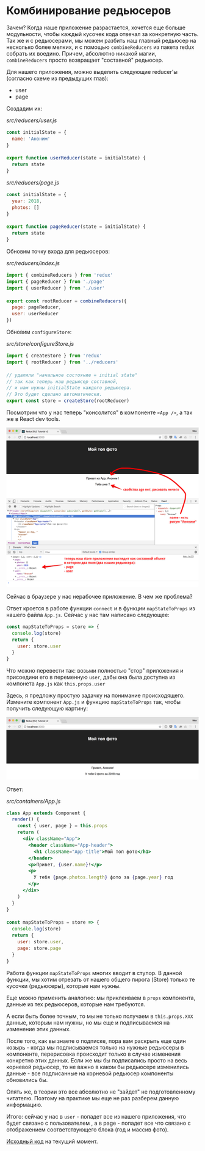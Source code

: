 # Комбинирование редьюсеров

Зачем? Когда наше приложение разрастается, хочется еще больше модульности, чтобы каждый кусочек кода отвечал за конкретную часть. Так же и с редьюсерами, мы можем разбить наш главный редьюсер на несколько более мелких, и с помощью `combineReducers` из пакета redux собрать их воедино. Причем, абсолютно никакой магии, `combineReducers` просто возвращает "составной" редьюсер.

Для нашего приложения, можно выделить следующие reducer'ы (согласно схеме из предыдущих глав):

- user
- page

Создадим их:

_src/reducers/user.js_

```js
const initialState = {
  name: 'Аноним'
}

export function userReducer(state = initialState) {
  return state
}
```

_src/reducers/page.js_

```js
const initialState = {
  year: 2018,
  photos: []
}

export function pageReducer(state = initialState) {
  return state
}
```

Обновим точку входа для редьюсеров:

_src/reducers/index.js_

```jsx
import { combineReducers } from 'redux'
import { pageReducer } from './page'
import { userReducer } from './user'

export const rootReducer = combineReducers({
  page: pageReducer,
  user: userReducer
})
```

Обновим `configureStore`:

_src/store/configureStore.js_

```js
import { createStore } from 'redux'
import { rootReducer } from '../reducers'

// удалили "начальное состояние = initial state"
// так как теперь наш редьюсер составной,
// и нам нужны initialState каждого редьюсера.
// Это будет сделано автоматически.
export const store = createStore(rootReducer)
```

Посмотрим что у нас теперь "консолится" в компоненте `<App />`, а так же в React dev tools.

![Комбинация редьюсеров](broken-app-with-combineReducer.jpg)

Сейчас в браузере у нас нерабочее приложение. В чем же проблема?

Ответ кроется в работе функции `connect` и в функции `mapStateToProps` из нашего файла `App.js`. Сейчас у нас там написано следующее:

```js
const mapStateToProps = store => {
  console.log(store)
  return {
    user: store.user
  }
}
```

Что можно перевести так: возьми полностью "стор" приложения и присоедини его в переменную `user`, дабы она была доступна из компонета `App.js` как `this.props.user`

Здесь, я предложу простую задачку на понимание происходящего. Измените компонент `App.js` и функцию `mapStateToProps` так, чтобы получить следующую картину:

![Нет фото](hello-anonymous-zero-photos.jpg)

Ответ:

_src/containers/App.js_

```jsx
class App extends Component {
  render() {
    const { user, page } = this.props
    return (
      <div className="App">
        <header className="App-header">
          <h1 className="App-title">Мой топ фото</h1>
        </header>
        <p>Привет, {user.name}!</p>
        <p>
          У тебя {page.photos.length} фото за {page.year} год
        </p>
      </div>
    )
  }
}

const mapStateToProps = store => {
  console.log(store)
  return {
    user: store.user,
    page: store.page
  }
}
```

Работа функции `mapStateToProps` многих вводит в ступор. В данной функции, мы хотим отрезать от нашего общего пирога (Store) только те кусочки (редьюсеры), которые нам нужны.

Еще можно применить аналогию: мы приклеиваем в `props` компонента, данные из тех редьюсеров, которые нам требуются.

А если быть более точным, то мы не только получаем в `this.props.XXX` данные, которым нам нужны, но мы еще и подписываемся на изменение этих данных.

После того, как вы знаете о подписке, пора вам раскрыть еще один козырь - когда мы подписываемся только на нужные редьюсеры в компоненте, перерисовка происходит только в случае изменения конкретно этих данных. Если же мы бы подписались просто на весь корневой редьюсер, то не важно в каком бы редьюсере изменились данные - все подписанные на корневой редьюсер компоненты обновились бы.

Опять же, в теории это все абсолютно не "зайдет" не подготовленному читателю. Поэтому на практике мы еще не раз разберем данную информацию.

Итого: сейчас у нас в `user` - попадет все из нашего приложения, что будет связано с пользователем , а в page - попадет все что связано с отображением соответствующего блока (год и массив фото).

[Исходный код](https://github.com/maxfarseer/redux-course-ru-v2/tree/chp5-combine-reducers) на текущий момент.
